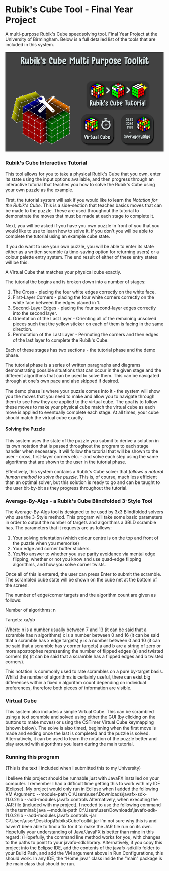 # Rubik's Cube Tool - Final Year Project
A multi-purpose Rubik's Cube speedsolving tool. Final Year Project at the University of Birmingham. Below is a full detailed list of the tools that are included in this system.

![Image of Homepage Screen](https://github.com/ChrisBLD/RubiksCubeToolkit/blob/master/src/resources/rct-homepage.png)

### Rubik's Cube Interactive Tutorial
This tool allows for you to take a physical Rubik's Cube that you own, enter its state using the input options available, and then progress through an interactive tutorial that teaches you how to solve the Rubik's Cube using your own puzzle as the example.

First, the tutorial system will ask if you would like to learn the *Notation for the Rubik's Cube*. This is a side-section that teaches basics moves that can be made to the puzzle. These are used throughout the tutorial to demonstrate the moves that must be made at each stage to complete it.

Next, you will be asked if you have you own puzzle in front of you that you would like to use to learn how to solve it. If you don't you will be able to complete the tutorial using an example cube state. 

If you do want to use your own puzzle, you will be able to enter its state either as a written scramble (a time-saving option for returning users) or a colour palette entry system. The end result of either of these entry states will be this:

A Virtual Cube that matches your physical cube exactly.

The tutorial the begins and is broken down into a number of stages:
1) The Cross - placing the four white edges correctly on the white face.
2) First-Layer Corners - placing the four white corners correctly on the white face between the edges placed in 1.
3) Second-Layer Edges - placing the four second-layer edges correctly into the second layer.
4) Orientation of the Last Layer - Orienting all of the remaining unsolved pieces such that the yellow sticker on each of them is facing in the same direction.
5) Permutation of the Last Layer - Permuting the corners and then edges of the last layer to complete the Rubik's Cube.

Each of these stages has two sections - the tutorial phase and the demo phase.

The tutorial phase is a series of written paragraphs and diagrams demonstrating possible situations that can occur in the given stage and the different algorithms that can be used to solve them. This can be navigated through at one's own pace and also skipped if desired.

The demo phase is where your puzzle comes into it - the system will show you the moves that you need to make and allow you to navigate through them to see how they are applied to the virtual cube. The goal is to follow these moves to make your physical cube match the virtual cube as each move is applied to eventually complete each stage. At all times, your cube should match the virtual cube exactly.

#### Solving the Puzzle
This system uses the state of the puzzle you submit to derive a solution in its own notation that is passed throughout the program to each stage handler when necessary. It will follow the tutorial that will be shown to the user - cross, first-layer corners etc. - and solve each step using the same algorithms that are shown to the user in the tutorial phase. 

Effectively, this system contains a Rubik's Cube solver that *follows a natural human method to solve the puzzle*. This is, of course, much less efficient than an optimal solver, but this solution is ready to go and can be taught to the user bit-by-bit as they progress throughout the tutorial.


### Average-By-Algs - a Rubik's Cube Blindfolded 3-Style Tool
The Average-By-Algs tool is designed to be used by 3x3 Blindfolded solvers who use the 3-Style method. This program will take some 
basic parameters in order to output the number of targets and algorithms a 3BLD scramble has.
The parameters that it requests are as follows:
1) Your solving orientation (which colour centre is on the top and front of the puzzle when you memorise)
2) Your edge and corner buffer stickers.
3) Yes/No answer to whether you use parity avoidance via mental edge flipping, whether or not you know and use quad-edge flipping algorithms, and how you solve corner twists.

Once all of this is entered, the user can press Enter to submit the scramble. The scrambled cube state will be shown on the cube net at the bottom of the screen.

The number of edge/corner targets and the algorithm count are given as follows:

Number of algorithms: n

Targets: xa/yb

Where: 
n is a number usually between 7 and 13 (it can be said that a scramble has n algorithms)
x is a number between 0 and 16 (it can be said that a scramble has x edge targets)
y is a number between 0 and 10 (it can be said that a scramble has y corner targets)
a and b are a string of zero or more apostrophes representing the number of flipped edges (a) and twisted corners (b) (it can be said that a scramble has a flipped edges and b twisted corners).

This notation is commonly used to rate scrambles on a pure by-target basis. Whilst the number of algorithms is certainly useful, there can exist big differences within a fixed n algorithm count depending on individual preferences, therefore both pieces of information are visible.


### Virtual Cube
This system also includes a simple Virtual Cube. This can be scrambled using a text scramble and solved using either the GUI (by clicking on the buttons to make moves) or using the CSTimer Virtual Cube keymapping (shown below). The solve is also timed, beginning when the first move is made and ending once the last is completed and the puzzle is solved. Alternatively, it can be used to learn the notation of the puzzle better and play around with algorithms you learn during the main tutorial.


### Running this program

(This is the text I included when I submitted this to my University)

I believe this project should be runnable just with JavaFX installed on your computer. I remember I had a difficult time getting this to work with my IDE (Eclipse).
My project would only run in Eclipse when I added the following VM Argument: 
--module-path C:\Users\user\Downloads\javafx-sdk-11.0.2\lib --add-modules javafx.controls
Alternatively, when executing the JAR file (included with my project), I needed to use the following command in the terminal:
java --module-path C:\Users\user\Downloads\javafx-sdk-11.0.2\lib --add-modules javafx.controls -jar C:\Users\user\Desktop\RubiksCubeToolkit.jar
I’m not sure why this is and haven’t been able to find a fix for it to make the JAR file run on its own. Hopefully your understanding of Java/JavaFX is better than mine in this regard :)
Hopefully, the command line method works for you, with changes to the paths to point to your javafx-sdk library. 
Alternatively, if you copy this project into the Eclipse IDE, add the contents of the javafx-sdk/lib folder to your Build Path, and add the VM argument above in Run Configurations, this should work.
In any IDE, the “Home.java” class inside the “main” package is the main class that should be run.
